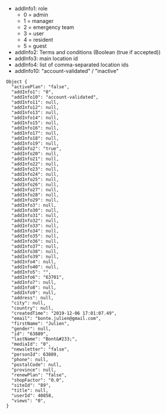 * addInfo1: role 
	* 0 = admin
	* 1 = manager
	* 2 = emergency team
	* 3 = user
	* 4 = resident
	* 5 = guest
* addInfo2: Terms and conditions (Boolean (true if accepted))
* addInfo3: main location id
* addInfo4: list of comma-separated location ids
* addInfo10: "account-validated" / "inactive"

```
Object {
  "activePlan": "false",
  "addInfo1": "0",
  "addInfo10": "account-validated",
  "addInfo11": null,
  "addInfo12": null,
  "addInfo13": null,
  "addInfo14": null,
  "addInfo15": null,
  "addInfo16": null,
  "addInfo17": null,
  "addInfo18": null,
  "addInfo19": null,
  "addInfo2": "true",
  "addInfo20": null,
  "addInfo21": null,
  "addInfo22": null,
  "addInfo23": null,
  "addInfo24": null,
  "addInfo25": null,
  "addInfo26": null,
  "addInfo27": null,
  "addInfo28": null,
  "addInfo29": null,
  "addInfo3": null,
  "addInfo30": null,
  "addInfo31": null,
  "addInfo32": null,
  "addInfo33": null,
  "addInfo34": null,
  "addInfo35": null,
  "addInfo36": null,
  "addInfo37": null,
  "addInfo38": null,
  "addInfo39": null,
  "addInfo4": null,
  "addInfo40": null,
  "addInfo5": "",
  "addInfo6": "63701",
  "addInfo7": null,
  "addInfo8": null,
  "addInfo9": null,
  "address": null,
  "city": null,
  "country": null,
  "createdTime": "2019-12-06 17:01:07.49",
  "email": "bonte.julien@gmail.com",
  "firstName": "Julien",
  "gender": null,
  "id": "63889",
  "lastName": "Bont&#233;",
  "mediaId": "0",
  "newsletter": "false",
  "personId": 63889,
  "phone": null,
  "postalCode": null,
  "province": null,
  "renewPlan": "false",
  "shopFactor": "0.0",
  "siteId": "89",
  "title": null,
  "userId": 40858,
  "views": "0",
}
```
